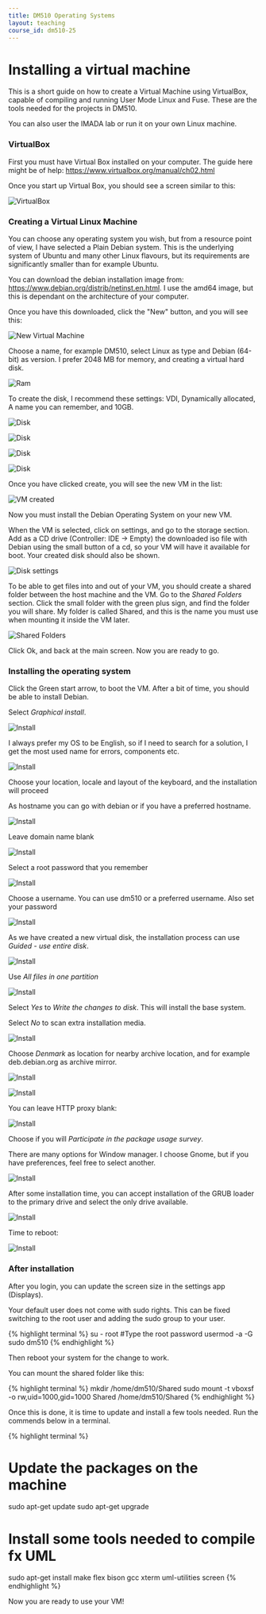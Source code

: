 ```yaml
---
title: DM510 Operating Systems
layout: teaching
course_id: dm510-25
---
```


# Installing a virtual machine
This is a short guide on how to create a Virtual Machine using VirtualBox, capable of compiling and running User Mode Linux and Fuse. These are the tools needed for the projects in DM510.

You can also user the IMADA lab or run it on your own Linux machine.

### VirtualBox
First you must have Virtual Box installed on your computer. The guide here might be of help: https://www.virtualbox.org/manual/ch02.html

Once you start up Virtual Box, you should see a screen similar to this:

![VirtualBox](/assets/img/dm510/virtualbox.png)

### Creating a Virtual Linux Machine
You can choose any operating system you wish, but from a resource point of view, I have selected a Plain Debian system. This is the underlying system of Ubuntu and many other Linux flavours, but its requirements are significantly smaller than for example Ubuntu.

You can download the debian installation image from: https://www.debian.org/distrib/netinst.en.html. I use the amd64 image, but this is dependant on the architecture of your computer.

Once you have this downloaded, click the "New" button, and you will see this:

![New Virtual Machine](/assets/img/dm510/vm-new-vm.png)

Choose a name, for example DM510, select Linux as type and Debian (64-bit) as version. I prefer 2048 MB for memory, and creating a virtual hard disk.

![Ram](/assets/img/dm510/vm-ram.png)

To create the disk, I recommend these settings: VDI, Dynamically allocated, A name you can remember, and 10GB.

![Disk](/assets/img/dm510/vm-new-disk.png)

![Disk](/assets/img/dm510/vm-new-disk2.png)

![Disk](/assets/img/dm510/vm-new-disk3.png)

![Disk](/assets/img/dm510/vm-new-disk4.png)

Once you have clicked create, you will see the new VM in the list:

![VM created](/assets/img/dm510/vm-just-created.png)

Now you must install the Debian Operating System on your new VM.

When the VM is selected, click on settings, and go to the storage section. Add as a CD drive (Controller: IDE -> Empty) the downloaded iso file with Debian using the small button of a cd, so your VM will have it available for boot. Your created disk should also be shown.

![Disk settings](/assets/img/dm510/vm-settings-disk.png)

To be able to get files into and out of your VM, you should create a shared folder between the host machine and the VM. Go to the *Shared Folders* section. Click the small folder with the green plus sign, and find the folder you will share. My folder is called Shared, and this is the name you must use when mounting it inside the VM later.

![Shared Folders](/assets/img/dm510/vm-shared-folders.png)

Click Ok, and back at the main screen. Now you are ready to go.

### Installing the operating system

Click the Green start arrow, to boot the VM. After a bit of time, you should be able to install Debian.

Select *Graphical install*.

![Install](/assets/img/dm510/vm-ubuntu-install-1.png)

I always prefer my OS to be English, so if I need to search for a solution, I get the most used name for errors, components etc.

![Install](/assets/img/dm510/vm-ubuntu-install-2.png)

Choose your location, locale and layout of the keyboard, and the installation will proceed

As hostname you can go with debian or if you have a preferred hostname.

![Install](/assets/img/dm510/vm-ubuntu-install-3.png)

Leave domain name blank

![Install](/assets/img/dm510/vm-ubuntu-install-4.png)

Select a root password that you remember

![Install](/assets/img/dm510/vm-ubuntu-install-5.png)

Choose a username. You can use dm510 or a preferred username. Also set your password

![Install](/assets/img/dm510/vm-ubuntu-install-6.png)

As we have created a new virtual disk, the installation process can use *Guided - use entire disk*.

![Install](/assets/img/dm510/vm-ubuntu-install-7.png)

Use *All files in one partition*

![Install](/assets/img/dm510/vm-ubuntu-install-8.png)

Select *Yes* to *Write the changes to disk*. This will install the base system.

Select *No* to scan extra installation media.

![Install](/assets/img/dm510/vm-ubuntu-install-9.png)

Choose *Denmark* as location for nearby archive location, and for example deb.debian.org as archive mirror.

![Install](/assets/img/dm510/vm-ubuntu-install-10.png)

![Install](/assets/img/dm510/vm-ubuntu-install-11.png)

You can leave HTTP proxy blank:

![Install](/assets/img/dm510/vm-ubuntu-install-12.png)

Choose if you will *Participate in the package usage survey*.

There are many options for Window manager. I choose Gnome, but if you have preferences, feel free to select another.

![Install](/assets/img/dm510/vm-ubuntu-install-13.png)

After some installation time, you can accept installation of the GRUB loader to the primary drive and select the only drive available.

![Install](/assets/img/dm510/vm-ubuntu-install-14.png)

Time to reboot:

![Install](/assets/img/dm510/vm-ubuntu-install-15.png)

### After installation

After you login, you can update the screen size in the settings app (Displays).

Your default user does not come with sudo rights. This can be fixed switching to the root user and adding the sudo group to your user.

{% highlight terminal %}
su - root
#Type the root password
usermod -a -G sudo dm510
{% endhighlight %}

Then reboot your system for the change to work.

You can mount the shared folder like this:

{% highlight terminal %}
mkdir /home/dm510/Shared
sudo mount -t vboxsf  -o rw,uid=1000,gid=1000 Shared /home/dm510/Shared
{% endhighlight %}

Once this is done, it is time to update and install a few tools needed. Run the commends below in a terminal.

{% highlight terminal %}
# Update the packages on the machine
sudo apt-get update
sudo apt-get upgrade

# Install some tools needed to compile fx UML
sudo apt-get install make flex bison gcc xterm uml-utilities screen
{% endhighlight %}

Now you are ready to use your VM!
